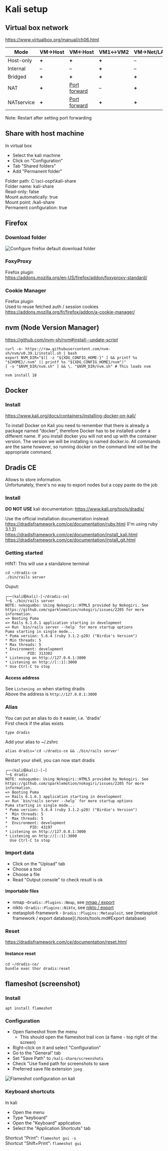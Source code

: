 ﻿# Kali setup
## Virtual box network
https://www.virtualbox.org/manual/ch06.html

| **Mode**   | **VM→Host** | **VM←Host**                                                                                                                | **VM1↔VM2** | **VM→Net/LAN** | **VM←Net/LAN**                                                                                                             |
| ---------- | ----------- | -------------------------------------------------------------------------------------------------------------------------- | ----------- | -------------- | -------------------------------------------------------------------------------------------------------------------------- |
| Host-only  | **+**       | **+**                                                                                                                      | **+**       | –              | –                                                                                                                          |
| Internal   | –           | –                                                                                                                          | **+**       | –              | –                                                                                                                          |
| Bridged    | **+**       | **+**                                                                                                                      | **+**       | **+**          | **+**                                                                                                                      |
| NAT        | **+**       | [Port forward](https://www.virtualbox.org/manual/ch06.html#natforward "6.3.1. Configuring Port Forwarding with NAT")       | –           | **+**          | [Port forward](https://www.virtualbox.org/manual/ch06.html#natforward "6.3.1. Configuring Port Forwarding with NAT")       |
| NATservice | **+**       | [Port forward](https://www.virtualbox.org/manual/ch06.html#network_nat_service "6.4. Network Address Translation Service") | **+**       | **+**          | [Port forward](https://www.virtualbox.org/manual/ch06.html#network_nat_service "6.4. Network Address Translation Service") |

Note: Restart after setting port forwarding

## Share with host machine
In virtual box

- Select the kali machine
- Click on "Configuration"
- Tab "Shared folders"
- Add "Permanent folder"

Folder path: C:\sci-ospt\kali-share  
Folder name: kali-share  
Read-only: false  
Mount automatically: true  
Mount point: /kali-share  
Permanent configuration: true

## Firefox

### Download folder

![Configure firefox default download folder](../assets/configure-download-folder-firefox.jpg)

### FoxyProxy
Firefox plugin  
https://addons.mozilla.org/en-US/firefox/addon/foxyproxy-standard/

### Cookie Manager
Firefox plugin  
Used to reuse fetched auth / session cookies  
https://addons.mozilla.org/fr/firefox/addon/a-cookie-manager/

## nvm (Node Version Manager)

https://github.com/nvm-sh/nvm#install--update-script

    curl -o- https://raw.githubusercontent.com/nvm-sh/nvm/v0.39.1/install.sh | bash
    export NVM_DIR="$([ -z "${XDG_CONFIG_HOME-}" ] && printf %s "${HOME}/.nvm" || printf %s "${XDG_CONFIG_HOME}/nvm")"
    [ -s "$NVM_DIR/nvm.sh" ] && \. "$NVM_DIR/nvm.sh" # This loads nvm
    
    nvm install 18



## Docker

### Install
https://www.kali.org/docs/containers/installing-docker-on-kali/

To install Docker on Kali you need to remember that there is already a package named “docker”, therefore Docker has to be installed under a different name. If you install docker you will not end up with the container version. The version we will be installing is named docker.io. All commands are the same however, so running docker on the command line will be the appropriate command.


## Dradis CE
Allows to store information.  
Unfortunately, there's no way to export nodes but a copy paste do the job

### Install
**DO NOT USE** kali documentation: https://www.kali.org/tools/dradis/

Use the official installation documentation instead:  
https://dradisframework.com/ce/documentation/ruby.html (I'm using ruby 3.1.2)  
https://dradisframework.com/ce/documentation/install_kali.html  
https://dradisframework.com/ce/documentation/install_git.html

### Getting started
HINT: This will use a standalone terminal

    cd ~/dradis-ce
    ./bin/rails server

Ouput:

    ┌──(kali㉿kali)-[~/dradis-ce]
    └─$ ./bin/rails server
    NOTE: nokogumbo: Using Nokogiri::HTML5 provided by Nokogiri. See
    https://github.com/sparklemotion/nokogiri/issues/2205 for more information.
    => Booting Puma
    => Rails 6.1.6.1 application starting in development 
    => Run `bin/rails server --help` for more startup options
    Puma starting in single mode...
    * Puma version: 5.6.4 (ruby 3.1.2-p20) ("Birdie's Version")
    * Min threads: 5
    * Max threads: 5
    * Environment: development
    *         PID: 313302
    * Listening on http://127.0.0.1:3000
    * Listening on http://[::1]:3000
    * Use Ctrl-C to stop

#### Access address
See `Listening on` when starting dradis  
Above the address is `http://127.0.0.1:3000`

### Alias
You can put an alias to do it easier, i.e. 'dradis'  
First check if the alias exists

    type dradis

Add your alias to ~/.zshrc

    alias dradis='cd ~/dradis-ce && ./bin/rails server'

Restart your shell, you can now start dradis

    ┌──(kali㉿kali)-[~]
    └─$ dradis
    NOTE: nokogumbo: Using Nokogiri::HTML5 provided by Nokogiri. See https://github.com/sparklemotion/nokogiri/issues/2205 for more information.
    => Booting Puma
    => Rails 6.1.6.1 application starting in development
    => Run `bin/rails server --help` for more startup options
    Puma starting in single mode...
    * Puma version: 5.6.4 (ruby 3.1.2-p20) ("Birdie's Version")
    *  Min threads: 5
    *  Max threads: 5
    *  Environment: development
    *          PID: 43197
    * Listening on http://127.0.0.1:3000
    * Listening on http://[::1]:3000
      Use Ctrl-C to stop


### Import data

- Click on the "Upload" tab
- Choose a tool
- Choose a file
- Read "Output console" to check result is ok
#### Importable files
- nmap -`Dradis::Plugins::Nmap`, see [nmap / export](./tools/tools.md#nikto)
- nikto -`Dradis::Plugins::Nikto`, see [nikto / export](./tools/tools.md#nikto)
- metasploit-framework - `Dradis::Plugins::Metasploit`, see [metasploit
  framework / export database](./tools/tools.md#Export database)

### Reset
https://dradisframework.com/ce/documentation/reset.html
#### Instance reset

    cd ~/dradis-ce/
    bundle exec thor dradis:reset


## flameshot (screenshot)
### Install

    apt install flameshot
### Configuration

- Open flameshot from the menu
    - This should open the flameshot trail icon (a flame - top right of the screen)
- Right-click on it and select "Configuration"
- Go to the "General" tab
- Set "Save Path" to `/kali-share/screenshots`
- Check "Use fixed path for screenshots to save
- Preferred save file extension `jpeg`

![Flameshot configuration on kali](../assets/flameshot-configuration-kali.jpeg)

### Keyboard shortcuts
In kali

- Open the menu
- Type "keyboard"
- Open the "Keyboard" application
- Select the "Application Shortcuts" tab

Shortcut "Print": `flameshot gui -s`  
Shortcut "Shift+Print": `flameshot gui`

